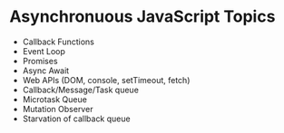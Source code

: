 # Asynchronuous JavaScript Topics
- Callback Functions
- Event Loop
- Promises
- Async Await
- Web APIs (DOM, console, setTimeout, fetch)
- Callback/Message/Task queue
- Microtask Queue
- Mutation Observer
- Starvation of callback queue

